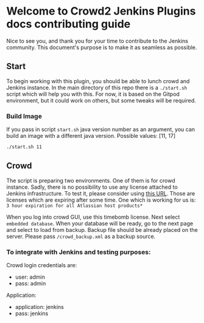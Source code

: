# Welcome to Crowd2 Jenkins Plugins docs contributing guide <!-- omit in toc -->

Nice to see you, and thank you for your time to contribute to the Jenkins community.
This document's purpose is to make it as seamless as possible.

## Start

To begin working with this plugin, you should be able to lunch crowd and Jenkins instance.
In the main directory of this repo there is a ```./start.sh``` script which will help you with this.
For now, it is based on the Gitpod environment, but it could work on others, but some tweaks will be required.

### Build Image

If you pass in script `start.sh` java version number as an argument, you can build an image with a different java version. Possible values: [11, 17]

``` sh
./start.sh 11
```

## Crowd

The script is preparing two environments. One of them is for crowd instance.
Sadly, there is no possibility to use any license attached to Jenkins infrastructure.
To test it, please consider using [this URL](https://developer.atlassian.com/platform/marketplace/timebomb-licenses-for-testing-server-apps/
).
Those are licenses which are expiring after some time.
One which is working for us is: `3 hour expiration for all Atlassian host products*`

When you log into crowd GUI, use this timebomb license.
Next select `embedded database`.
When your database will be ready, go to the next page and select to load from backup.
Backup file should be already placed on the server. Please pass `/crowd_backup.xml` as a backup source.

### To integrate with Jenkins and testing purposes:

Crowd login credentials are:
* user:         admin
* pass:         admin

Application:
* application:  jenkins
* pass:         jenkins
